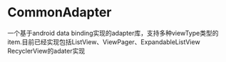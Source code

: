 # CommonAdapter
一个基于android data binding实现的adapter库，支持多种viewType类型的item.目前已经实现包括ListView、ViewPager、ExpandableListView RecyclerView的adater实现
